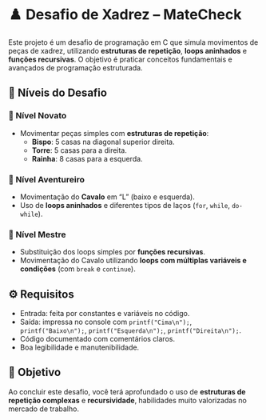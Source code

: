 # ♟️ Desafio de Xadrez – MateCheck

Este projeto é um desafio de programação em C que simula movimentos de peças de xadrez, utilizando **estruturas de repetição**, **loops aninhados** e **funções recursivas**. O objetivo é praticar conceitos fundamentais e avançados de programação estruturada.

## 🎯 Níveis do Desafio

### 🏅 Nível Novato
- Movimentar peças simples com **estruturas de repetição**:
  - **Bispo**: 5 casas na diagonal superior direita.  
  - **Torre**: 5 casas para a direita.  
  - **Rainha**: 8 casas para a esquerda.  

### 🏅 Nível Aventureiro
- Movimentação do **Cavalo** em “L” (baixo e esquerda).  
- Uso de **loops aninhados** e diferentes tipos de laços (`for`, `while`, `do-while`).  

### 🥇 Nível Mestre
- Substituição dos loops simples por **funções recursivas**.  
- Movimentação do Cavalo utilizando **loops com múltiplas variáveis e condições** (com `break` e `continue`).  

## ⚙️ Requisitos
- Entrada: feita por constantes e variáveis no código.  
- Saída: impressa no console com `printf("Cima\n");`, `printf("Baixo\n");`, `printf("Esquerda\n");`, `printf("Direita\n");`.  
- Código documentado com comentários claros.  
- Boa legibilidade e manutenibilidade.  

## 🚀 Objetivo
Ao concluir este desafio, você terá aprofundado o uso de **estruturas de repetição complexas** e **recursividade**, habilidades muito valorizadas no mercado de trabalho.
